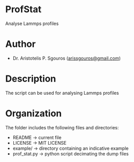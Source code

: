 # ProfStat
Analyse Lammps profiles

# Author
- Dr. Aristotelis P. Sgouros (arissgouros@gmail.com)

# Description
The script can be used for analysing Lammps profiles

# Organization
The folder includes the following files and directories:
 - README       -> current file
 - LICENSE      -> MIT LICENSE
 - example/     -> directory containing an indicative example
 - prof_stat.py -> python script decimating the dump files
